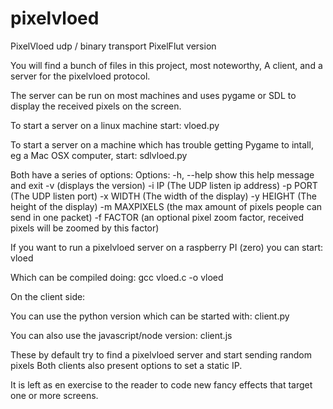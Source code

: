# pixelvloed
PixelVloed udp / binary transport PixelFlut version

You will find a bunch of files in this project, most noteworthy, A client, and 
a server for the pixelvloed protocol.

The server can be run on most machines and uses pygame or SDL to display the 
received pixels on the screen.

To start a server on a linux machine start:
  vloed.py

To start a server on a machine which has trouble getting Pygame to intall, eg a 
Mac OSX computer, start:
  sdlvloed.py
  
Both have a series of options:
  Options:
  -h, --help    show this help message and exit
  -v (displays the version)
  -i IP (The UDP listen ip address)
  -p PORT (The UDP listen port)
  -x WIDTH (The width of the display)
  -y HEIGHT (The height of the display)
  -m MAXPIXELS (the max amount of pixels people can send in one packet)
  -f FACTOR (an optional pixel zoom factor, received pixels will be zoomed by this factor)
  
If you want to run a pixelvloed server on a raspberry PI (zero) you can start:
  vloed

Which can be compiled doing:
  gcc vloed.c -o vloed
  
  
On the client side:

You can use the python version which can be started with:
  client.py
  
You can also use the javascript/node version:
  client.js
  
These by default try to find a pixelvloed server and start sending random pixels
Both clients also present options to set a static IP.

It is left as en exercise to the reader to code new fancy effects that target 
one or more screens.
